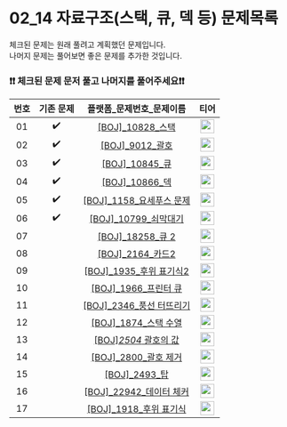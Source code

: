 # 02_14 자료구조(스택, 큐, 덱 등) 문제목록

체크된 문제는 원래 풀려고 계획했던 문제입니다.<br>
나머지 문제는 풀어보면 좋은 문제를 추가한 것입니다. <br>
### ❗️❗️ 체크된 문제 문저 풀고 나머지를 풀어주세요❗️❗️

|번호|기존 문제|플랫폼_문제번호_문제이름|티어|
| :-----: | :-----: | :-----: | :-----: |
|01|✔️|<a href="https://www.acmicpc.net/problem/10828" target="_blank">[BOJ]_10828_스택</a>| <a href="https://www.acmicpc.net/problem/10828" target="_blank"><img height="25px" width="25px" src="https://static.solved.ac/tier_small/7.svg"/></a> |
|02|✔️|<a href="https://www.acmicpc.net/problem/9012" target="_blank">[BOJ]_9012_괄호</a>| <a href="https://www.acmicpc.net/problem/9012" target="_blank"><img height="25px" width="25px" src="https://static.solved.ac/tier_small/7.svg"/></a> |
|03|✔️|<a href="https://www.acmicpc.net/problem/10845" target="_blank">[BOJ]_10845_큐</a>| <a href="https://www.acmicpc.net/problem/10845" target="_blank"><img height="25px" width="25px" src="https://static.solved.ac/tier_small/7.svg"/></a> |
|04|✔️|<a href="https://www.acmicpc.net/problem/10866" target="_blank">[BOJ]_10866_덱</a>| <a href="https://www.acmicpc.net/problem/10866" target="_blank"><img height="25px" width="25px" src="https://static.solved.ac/tier_small/7.svg"/></a> |
|05|✔️|<a href="https://www.acmicpc.net/problem/1158" target="_blank">[BOJ]_1158_요세푸스 문제</a>| <a href="https://www.acmicpc.net/problem/1158" target="_blank"><img height="25px" width="25px" src="https://static.solved.ac/tier_small/7.svg"/></a> |
|06|✔️|<a href="https://www.acmicpc.net/problem/10799" target="_blank">[BOJ]_10799_쇠막대기</a>| <a href="https://www.acmicpc.net/problem/10799" target="_blank"><img height="25px" width="25px" src="https://static.solved.ac/tier_small/9.svg"/></a> |
|07||<a href="https://www.acmicpc.net/problem/18258" target="_blank">[BOJ]_18258_큐 2</a>| <a href="https://www.acmicpc.net/problem/18258" target="_blank"><img height="25px" width="25px" src="https://static.solved.ac/tier_small/7.svg"/></a> |
|08||<a href="https://www.acmicpc.net/problem/2164" target="_blank">[BOJ]_2164_카드2</a>| <a href="https://www.acmicpc.net/problem/2164" target="_blank"><img height="25px" width="25px" src="https://static.solved.ac/tier_small/7.svg"/></a> |
|09||<a href="https://www.acmicpc.net/problem/1935" target="_blank">[BOJ]_1935_후위 표기식2</a>| <a href="https://www.acmicpc.net/problem/1935" target="_blank"><img height="25px" width="25px" src="https://static.solved.ac/tier_small/8.svg"/></a> |
|10||<a href="https://www.acmicpc.net/problem/1966" target="_blank">[BOJ]_1966_프린터 큐</a>| <a href="https://www.acmicpc.net/problem/1966" target="_blank"><img height="25px" width="25px" src="https://static.solved.ac/tier_small/8.svg"/></a> |
|11||<a href="https://www.acmicpc.net/problem/2346" target="_blank">[BOJ]_2346_풍선 터뜨리기</a>| <a href="https://www.acmicpc.net/problem/2346" target="_blank"><img height="25px" width="25px" src="https://static.solved.ac/tier_small/8.svg"/></a> |
|12||<a href="https://www.acmicpc.net/problem/1874" target="_blank">[BOJ]_1874_스택 수열</a>| <a href="https://www.acmicpc.net/problem/1874" target="_blank"><img height="25px" width="25px" src="https://static.solved.ac/tier_small/9.svg"/></a> |
|13||<a href="https://www.acmicpc.net/problem/2504" target="_blank">[BOJ]_2504_ 괄호의 값</a>| <a href="https://www.acmicpc.net/problem/2504" target="_blank"><img height="25px" width="25px" src="https://static.solved.ac/tier_small/11.svg"/></a> |
|14||<a href="https://www.acmicpc.net/problem/2800" target="_blank">[BOJ]_2800_괄호 제거</a>| <a href="https://www.acmicpc.net/problem/2800" target="_blank"><img height="25px" width="25px" src="https://static.solved.ac/tier_small/11.svg"/></a> |
|15||<a href="https://www.acmicpc.net/problem/2493" target="_blank">[BOJ]_2493_탑</a>| <a href="https://www.acmicpc.net/problem/2493" target="_blank"><img height="25px" width="25px" src="https://static.solved.ac/tier_small/11.svg"/></a> |
|16||<a href="https://www.acmicpc.net/problem/22942" target="_blank">[BOJ]_22942_데이터 체커</a>| <a href="https://www.acmicpc.net/problem/22942" target="_blank"><img height="25px" width="25px" src="https://static.solved.ac/tier_small/12.svg"/></a> |
|17||<a href="https://www.acmicpc.net/problem/1918" target="_blank">[BOJ]_1918_후위 표기식</a>| <a href="https://www.acmicpc.net/problem/1918" target="_blank"><img height="25px" width="25px" src="https://static.solved.ac/tier_small/14.svg"/></a> |